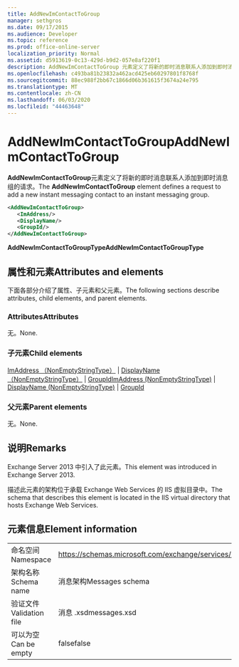 ```yaml
---
title: AddNewImContactToGroup
manager: sethgros
ms.date: 09/17/2015
ms.audience: Developer
ms.topic: reference
ms.prod: office-online-server
localization_priority: Normal
ms.assetid: d5913619-0c13-429d-b9d2-057e8af220f1
description: AddNewImContactToGroup 元素定义了将新的即时消息联系人添加到即时消息组的请求。
ms.openlocfilehash: c493ba81b23832a462acd425eb60297801f8768f
ms.sourcegitcommit: 88ec988f2bb67c1866d06b361615f3674a24e795
ms.translationtype: MT
ms.contentlocale: zh-CN
ms.lasthandoff: 06/03/2020
ms.locfileid: "44463648"
---
```

# <a name="addnewimcontacttogroup"></a><span data-ttu-id="1902e-103">AddNewImContactToGroup</span><span class="sxs-lookup"><span data-stu-id="1902e-103">AddNewImContactToGroup</span></span>

<span data-ttu-id="1902e-104">**AddNewImContactToGroup**元素定义了将新的即时消息联系人添加到即时消息组的请求。</span><span class="sxs-lookup"><span data-stu-id="1902e-104">The **AddNewImContactToGroup** element defines a request to add a new instant messaging contact to an instant messaging group.</span></span> 
  
```XML
<AddNewImContactToGroup>
   <ImAddress/>
   <DisplayName/>
   <GroupId/>
</AddNewImContactToGroup>
```

 <span data-ttu-id="1902e-105">**AddNewImContactToGroupType**</span><span class="sxs-lookup"><span data-stu-id="1902e-105">**AddNewImContactToGroupType**</span></span>
## <a name="attributes-and-elements"></a><span data-ttu-id="1902e-106">属性和元素</span><span class="sxs-lookup"><span data-stu-id="1902e-106">Attributes and elements</span></span>

<span data-ttu-id="1902e-107">下面各部分介绍了属性、子元素和父元素。</span><span class="sxs-lookup"><span data-stu-id="1902e-107">The following sections describe attributes, child elements, and parent elements.</span></span>
  
### <a name="attributes"></a><span data-ttu-id="1902e-108">Attributes</span><span class="sxs-lookup"><span data-stu-id="1902e-108">Attributes</span></span>

<span data-ttu-id="1902e-109">无。</span><span class="sxs-lookup"><span data-stu-id="1902e-109">None.</span></span>
  
### <a name="child-elements"></a><span data-ttu-id="1902e-110">子元素</span><span class="sxs-lookup"><span data-stu-id="1902e-110">Child elements</span></span>

<span data-ttu-id="1902e-111">[ImAddress （NonEmptyStringType）](imaddress-nonemptystringtype.md)  | [DisplayName （NonEmptyStringType）](displayname-nonemptystringtype.md)  | [GroupId](groupid.md)</span><span class="sxs-lookup"><span data-stu-id="1902e-111">[ImAddress (NonEmptyStringType)](imaddress-nonemptystringtype.md) | [DisplayName (NonEmptyStringType)](displayname-nonemptystringtype.md) | [GroupId](groupid.md)</span></span>
  
### <a name="parent-elements"></a><span data-ttu-id="1902e-112">父元素</span><span class="sxs-lookup"><span data-stu-id="1902e-112">Parent elements</span></span>

<span data-ttu-id="1902e-113">无。</span><span class="sxs-lookup"><span data-stu-id="1902e-113">None.</span></span>
  
## <a name="remarks"></a><span data-ttu-id="1902e-114">说明</span><span class="sxs-lookup"><span data-stu-id="1902e-114">Remarks</span></span>

<span data-ttu-id="1902e-115">Exchange Server 2013 中引入了此元素。</span><span class="sxs-lookup"><span data-stu-id="1902e-115">This element was introduced in Exchange Server 2013.</span></span>
  
<span data-ttu-id="1902e-116">描述此元素的架构位于承载 Exchange Web Services 的 IIS 虚拟目录中。</span><span class="sxs-lookup"><span data-stu-id="1902e-116">The schema that describes this element is located in the IIS virtual directory that hosts Exchange Web Services.</span></span>
  
## <a name="element-information"></a><span data-ttu-id="1902e-117">元素信息</span><span class="sxs-lookup"><span data-stu-id="1902e-117">Element information</span></span>

|||
|:-----|:-----|
|<span data-ttu-id="1902e-118">命名空间</span><span class="sxs-lookup"><span data-stu-id="1902e-118">Namespace</span></span>  <br/> |https://schemas.microsoft.com/exchange/services/2006/messages  <br/> |
|<span data-ttu-id="1902e-119">架构名称</span><span class="sxs-lookup"><span data-stu-id="1902e-119">Schema name</span></span>  <br/> |<span data-ttu-id="1902e-120">消息架构</span><span class="sxs-lookup"><span data-stu-id="1902e-120">Messages schema</span></span>  <br/> |
|<span data-ttu-id="1902e-121">验证文件</span><span class="sxs-lookup"><span data-stu-id="1902e-121">Validation file</span></span>  <br/> |<span data-ttu-id="1902e-122">消息 .xsd</span><span class="sxs-lookup"><span data-stu-id="1902e-122">messages.xsd</span></span>  <br/> |
|<span data-ttu-id="1902e-123">可以为空</span><span class="sxs-lookup"><span data-stu-id="1902e-123">Can be empty</span></span>  <br/> |<span data-ttu-id="1902e-124">false</span><span class="sxs-lookup"><span data-stu-id="1902e-124">false</span></span>  <br/> |
   

